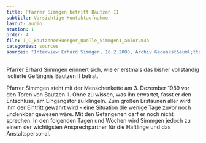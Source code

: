 ```yaml
---
title: Pfarrer Simmgen betritt Bautzen II
subtitle: Vorsichtige Kontaktaufnahme
layout: audio
station: 1
order: 4
file: 1_C_BautzenerBuerger_Quelle_Simmgen1_amTor.m4a
categories: sources
sources: "Interview Erhard Simmgen, 16.2.2000, Archiv Gedenkst&auml;tte Bautzen."
---
```

Pfarrer Erhard Simmgen erinnert sich, wie er erstmals das bisher vollst&auml;ndig isolierte Gef&auml;ngnis Bautzen II betrat.

Pfarrer Simmgen steht mit der Menschenkette am 3. Dezember 1989 vor den Toren von Bautzen II. Ohne zu wissen, was ihn erwartet, fasst er den Entschluss, am Eingangstor zu klingeln. Zum gro&szlig;en Erstaunen aller wird ihm der Eintritt gew&auml;hrt wird - eine Situation die wenige Tage zuvor noch undenkbar gewesen w&auml;re. Mit den Gefangenen darf er noch nicht sprechen. In den folgenden Tagen und Wochen wird Simmgen jedoch zu einem der wichtigsten Ansprechpartner f&uuml;r die H&auml;ftlinge und das Anstaltspersonal.